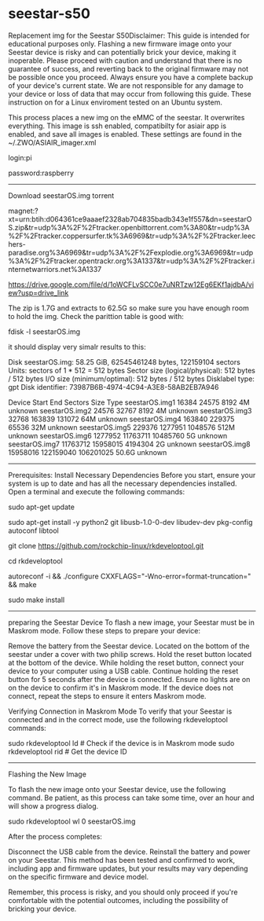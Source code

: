 # seestar-s50
Replacement img for the Seestar S50Disclaimer: This guide is intended for educational purposes only. Flashing a new firmware image onto your Seestar device is risky and can potentially brick your device, making it inoperable. Please proceed with caution and understand that there is no guarantee of success, and reverting back to the original firmware may not be possible once you proceed. Always ensure you have a complete backup of your device's current state. We are not responsible for any damage to your device or loss of data that may occur from following this guide. These instruction on for a Linux enviroment tested on an Ubuntu system.

This process places a new img on the eMMC of the seestar. It overwrites everything. This image is ssh enabled, compatibilty for asiair app is enabled, and save all images is enabled. These settings are found in the ~/.ZWO/ASIAIR_imager.xml

login:pi 

password:raspberry

*****************************

Download seestarOS.img torrent

magnet:?xt=urn:btih:d064361ce9aaaef2328ab704835badb343e1f557&dn=seestarOS.zip&tr=udp%3A%2F%2Ftracker.openbittorrent.com%3A80&tr=udp%3A%2F%2Ftracker.coppersurfer.tk%3A6969&tr=udp%3A%2F%2Ftracker.leechers-paradise.org%3A6969&tr=udp%3A%2F%2Fexplodie.org%3A6969&tr=udp%3A%2F%2Ftracker.opentrackr.org%3A1337&tr=udp%3A%2F%2Ftracker.internetwarriors.net%3A1337

https://drive.google.com/file/d/1oWCFLvSCC0e7uNRTzw12Eg6EKf1ajdbA/view?usp=drive_link


The zip is 1.7G and extracts to 62.5G so make sure you have enough room to hold the img.  Check the parittion table is good with:

fdisk -l seestarOS.img

it should display very simalr results to this:

Disk seestarOS.img: 58.25 GiB, 62545461248 bytes, 122159104 sectors
Units: sectors of 1 * 512 = 512 bytes
Sector size (logical/physical): 512 bytes / 512 bytes
I/O size (minimum/optimal): 512 bytes / 512 bytes
Disklabel type: gpt
Disk identifier: 73987B6B-4974-4C94-A3E8-58AB2EB7A946

Device            Start       End   Sectors  Size Type
seestarOS.img1    16384     24575      8192    4M unknown
seestarOS.img2    24576     32767      8192    4M unknown
seestarOS.img3    32768    163839    131072   64M unknown
seestarOS.img4   163840    229375     65536   32M unknown
seestarOS.img5   229376   1277951   1048576  512M unknown
seestarOS.img6  1277952  11763711  10485760    5G unknown
seestarOS.img7 11763712  15958015   4194304    2G unknown
seestarOS.img8 15958016 122159040 106201025 50.6G unknown

*******************************************

Prerequisites: Install Necessary Dependencies
Before you start, ensure your system is up to date and has all the necessary dependencies installed. Open a terminal and execute the following commands:

sudo apt-get update

sudo apt-get install -y python2 git libusb-1.0-0-dev libudev-dev pkg-config autoconf libtool

git clone https://github.com/rockchip-linux/rkdeveloptool.git

cd rkdeveloptool

autoreconf -i && ./configure CXXFLAGS="-Wno-error=format-truncation=" && make

sudo make install

**************************************************

preparing the Seestar Device
To flash a new image, your Seestar must be in Maskrom mode. Follow these steps to prepare your device:

Remove the battery from the Seestar device. Located on the bottom of the seestar under a cover with two philip screws.
Hold the reset button located at the bottom of the device.
While holding the reset button, connect your device to your computer using a USB cable.
Continue holding the reset button for 5 seconds after the device is connected.
Ensure no lights are on on the device to confirm it's in Maskrom mode.
If the device does not connect, repeat the steps to ensure it enters Maskrom mode.

Verifying Connection in Maskrom Mode
To verify that your Seestar is connected and in the correct mode, use the following rkdeveloptool commands:

sudo rkdeveloptool ld  # Check if the device is in Maskrom mode
sudo rkdeveloptool rid # Get the device ID

*******************************************************

Flashing the New Image

To flash the new image onto your Seestar device, use the following command. Be patient, as this process can take some time, over an hour and will show a progress dialog.

sudo rkdeveloptool wl 0 seestarOS.img


After the process completes:

Disconnect the USB cable from the device.
Reinstall the battery and power on your Seestar.
This method has been tested and confirmed to work, including app and firmware updates, but your results may vary depending on the specific firmware and device model.

Remember, this process is risky, and you should only proceed if you're comfortable with the potential outcomes, including the possibility of bricking your device.

